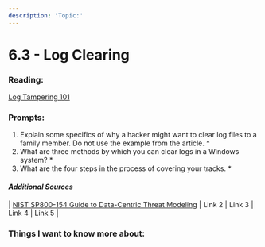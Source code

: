 ```yaml
---
description: 'Topic:'
---
```


# 6.3 - Log Clearing

### Reading:

[Log Tampering 101](https://resources.infosecinstitute.com/topic/ethical-hacking-log-tampering-101/)

### Prompts:

1. Explain some specifics of why a hacker might want to clear log files to a family member. Do not use the example from the article.
   *
2. What are three methods by which you can clear logs in a Windows system?
   *
3. What are the four steps in the process of covering your tracks.
   *

#### _Additional Sources_

\| [NIST SP800-154 Guide to Data-Centric Threat Modeling](https://csrc.nist.gov/publications/detail/sp/800-154/draft#pubs-abstract-header) | Link 2 | Link 3 | Link 4 | Link 5 |

### Things I want to know more about:

